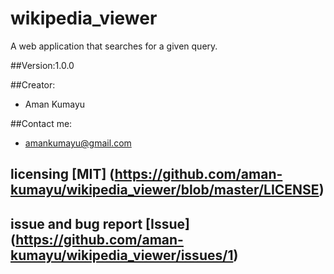 # wikipedia_viewer
A web application that searches for a given query.

##Version:1.0.0

##Creator:
- Aman Kumayu 

##Contact me:
- <amankumayu@gmail.com>

## licensing [MIT] (https://github.com/aman-kumayu/wikipedia_viewer/blob/master/LICENSE)
## issue and bug report [Issue] (https://github.com/aman-kumayu/wikipedia_viewer/issues/1)
